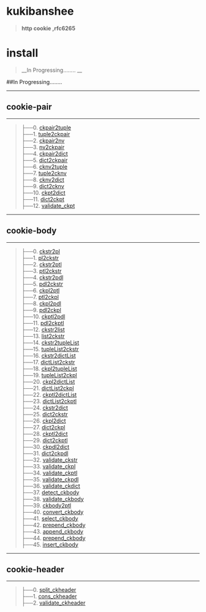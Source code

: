 # kukibanshee
>__http cookie ,rfc6265__

# install
>__In Progressing........ __

##In Progressing........ 

















-----------------------------------------------------------------------

## cookie-pair

-----------------------------------------------------------------------
>├──0. [ckpair2tuple](kukibanshee/Images/ckpair2tuple.0.png)  <br>
├──1. [tuple2ckpair](kukibanshee/Images/tuple2ckpair.0.png)  <br>
├──2. [ckpair2nv](kukibanshee/Images/ckpair2nv.0.png)  <br>
├──3. [nv2ckpair](kukibanshee/Images/nv2ckpair.0.png)  <br>
├──4. [ckpair2dict](kukibanshee/Images/ckpair2dict.0.png)  <br>
├──5. [dict2ckpair](kukibanshee/Images/dict2ckpair.0.png)  <br>
├──6. [cknv2tuple](kukibanshee/Images/cknv2tuple.0.png)  <br>
├──7. [tuple2cknv](kukibanshee/Images/tuple2cknv.0.png)  <br>
├──8. [cknv2dict](kukibanshee/Images/cknv2dict.0.png)  <br>
├──9. [dict2cknv](kukibanshee/Images/dict2cknv.0.png)  <br>
├──10. [ckpt2dict](kukibanshee/Images/ckpt2dict.0.png)  <br>
├──11. [dict2ckpt](kukibanshee/Images/dict2ckpt.0.png)  <br>
├──12. [validate_ckpt](kukibanshee/Images/validate_ckpt.0.png)  <br>

-----------------------------------------------------------------------

## cookie-body

-----------------------------------------------------------------------
>├──0. [ckstr2pl](kukibanshee/Images/ckstr2pl.0.png)  <br>
├──1. [pl2ckstr](kukibanshee/Images/pl2ckstr.0.png)  <br>
├──2. [ckstr2ptl](kukibanshee/Images/ckstr2ptl.0.png)  <br>
├──3. [ptl2ckstr](kukibanshee/Images/ptl2ckstr.0.png)  <br>
├──4. [ckstr2pdl](kukibanshee/Images/ckstr2pdl.0.png)  <br>
├──5. [pdl2ckstr](kukibanshee/Images/pdl2ckstr.0.png)  <br>
├──6. [ckpl2ptl](kukibanshee/Images/ckpl2ptl.0.png)  <br>
├──7. [ptl2ckpl](kukibanshee/Images/ptl2ckpl.0.png)  <br>
├──8. [ckpl2pdl](kukibanshee/Images/ckpl2pdl.0.png)  <br>
├──9. [pdl2ckpl](kukibanshee/Images/pdl2ckpl.0.png)  <br>
├──10. [ckptl2pdl](kukibanshee/Images/ckptl2pdl.0.png)  <br>
├──11. [pdl2ckptl](kukibanshee/Images/pdl2ckptl.0.png)  <br>
├──12. [ckstr2list](kukibanshee/Images/ckstr2list.0.png)  <br>
├──13. [list2ckstr](kukibanshee/Images/list2ckstr.0.png)  <br>
├──14. [ckstr2tupleList](kukibanshee/Images/ckstr2tupleList.0.png)  <br>
├──15. [tupleList2ckstr](kukibanshee/Images/tupleList2ckstr.0.png)  <br>
├──16. [ckstr2dictList](kukibanshee/Images/ckstr2dictList.0.png)  <br>
├──17. [dictList2ckstr](kukibanshee/Images/dictList2ckstr.0.png)  <br>
├──18. [ckpl2tupleList](kukibanshee/Images/ckpl2tupleList.0.png)  <br>
├──19. [tupleList2ckpl](kukibanshee/Images/tupleList2ckpl.0.png)  <br>
├──20. [ckpl2dictList](kukibanshee/Images/ckpl2dictList.0.png)  <br>
├──21. [dictList2ckpl](kukibanshee/Images/dictList2ckpl.0.png)  <br>
├──22. [ckptl2dictList](kukibanshee/Images/ckptl2dictList.0.png)  <br>
├──23. [dictList2ckptl](kukibanshee/Images/dictList2ckptl.0.png)  <br>
├──24. [ckstr2dict](kukibanshee/Images/ckstr2dict.0.png)  <br>
├──25. [dict2ckstr](kukibanshee/Images/dict2ckstr.0.png)  <br>
├──26. [ckpl2dict](kukibanshee/Images/ckpl2dict.0.png)  <br>
├──27. [dict2ckpl](kukibanshee/Images/dict2ckpl.0.png)  <br>
├──28. [ckptl2dict](kukibanshee/Images/ckptl2dict.0.png)  <br>
├──29. [dict2ckptl](kukibanshee/Images/dict2ckptl.0.png)  <br>
├──30. [ckpdl2dict](kukibanshee/Images/ckpdl2dict.0.png)  <br>
├──31. [dict2ckpdl](kukibanshee/Images/dict2ckpdl.0.png)  <br>
├──32. [validate_ckstr](kukibanshee/Images/validate_ckstr.0.png)  <br>
├──33. [validate_ckpl](kukibanshee/Images/validate_ckpl.0.png)  <br>
├──34. [validate_ckptl](kukibanshee/Images/validate_ckptl.0.png)  <br>
├──35. [validate_ckpdl](kukibanshee/Images/validate_ckpdl.0.png)  <br>
├──36. [validate_ckdict](kukibanshee/Images/validate_ckdict.0.png)  <br>
├──37. [detect_ckbody](kukibanshee/Images/detect_ckbody.0.png)  <br>
├──38. [validate_ckbody](kukibanshee/Images/validate_ckbody.0.png)  <br>
├──39. [ckbody2ptl](kukibanshee/Images/ckbody2ptl.0.png)  <br>
├──40. [convert_ckbody](kukibanshee/Images/convert_ckbody.0.png)  <br>
├──41. [select_ckbody](kukibanshee/Images/select_ckbody.0.png)  <br>
├──42. [prepend_ckbody](kukibanshee/Images/prepend_ckbody.0.png)  <br>
├──43. [append_ckbody](kukibanshee/Images/append_ckbody.0.png)  <br>
├──44. [prepend_ckbody](kukibanshee/Images/prepend_ckbody.0.png)  <br>
├──45. [insert_ckbody](kukibanshee/Images/insert_ckbody.0.png)  <br>


-----------------------------------------------------------------------

## cookie-header

-----------------------------------------------------------------------
>├──0. [split_ckheader](kukibanshee/Images/split_ckheader.0.png)  <br>
├──1. [cons_ckheader](kukibanshee/Images/cons_ckheader.0.png)  <br>
├──2. [validate_ckheader](kukibanshee/Images/validate_ckheader.0.png)  <br>





